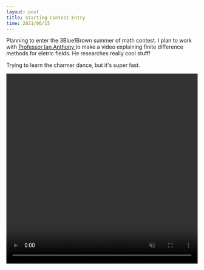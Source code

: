 ```yaml
---
layout: post
title: Starting Contest Entry
time: 2021/06/15
---
```


Planning to enter the 3Blue1Brown summer of math contest.
I plan to work with <a href="https://igmanthony.com/fields-ions-optics/"> Professor Ian Anthony </a> to make a video explaining finite difference methods for eletric fields. He researches really cool stuff! 

Trying to learn the charmer dance, but it's super fast. 

<video width="100%" height="500" controls loop autoplay muted>
<source src="{{site.baseurl}}/assets/Sports/charmer.mp4" type="video/mp4">
</video>